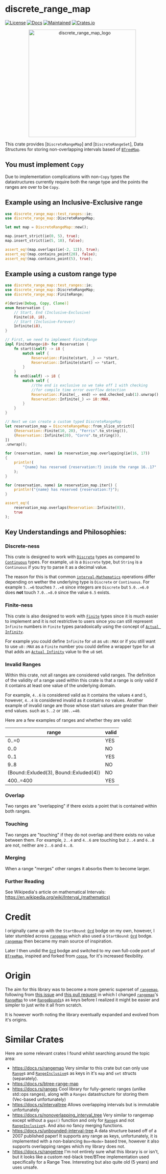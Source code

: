 # discrete_range_map

[![License](https://img.shields.io/github/license/ripytide/discrete_range_map)](https://www.gnu.org/licenses/agpl-3.0.en.html)
[![Docs](https://docs.rs/discrete_range_map/badge.svg)](https://docs.rs/discrete_range_map)
[![Maintained](https://img.shields.io/maintenance/yes/2023)](https://github.com/ripytide)
[![Crates.io](https://img.shields.io/crates/v/discrete_range_map)](https://crates.io/crates/discrete_range_map)

<p align="center">
<img src="logo.png" alt="discrete_range_map_logo" width="350">
</p>

This crate provides [`DiscreteRangeMap`] and [`DiscreteRangeSet`], Data
Structures for storing non-overlapping intervals based of [`BTreeMap`].

## You must implement `Copy`

Due to implementation complications with non-`Copy` types the
datastructures currently require both the range type and the points
the ranges are over to be `Copy`.

## Example using an Inclusive-Exclusive range

```rust
use discrete_range_map::test_ranges::ie;
use discrete_range_map::DiscreteRangeMap;

let mut map = DiscreteRangeMap::new();

map.insert_strict(ie(0, 5), true);
map.insert_strict(ie(5, 10), false);

assert_eq!(map.overlaps(ie(-2, 12)), true);
assert_eq!(map.contains_point(20), false);
assert_eq!(map.contains_point(5), true);
```

## Example using a custom range type

```rust
use discrete_range_map::test_ranges::ie;
use discrete_range_map::DiscreteRangeMap;
use discrete_range_map::FiniteRange;

#[derive(Debug, Copy, Clone)]
enum Reservation {
	// Start, End (Inclusive-Exclusive)
	Finite(i8, i8),
	// Start (Inclusive-Forever)
	Infinite(i8),
}

// First, we need to implement FiniteRange
impl FiniteRange<i8> for Reservation {
    fn start(&self) -> i8 {
        match self {
            Reservation::Finite(start, _) => *start,
            Reservation::Infinite(start) => *start,
        }
    }
    fn end(&self) -> i8 {
        match self {
            //the end is exclusive so we take off 1 with checking
            //for compile time error overflow detection
            Reservation::Finite(_, end) => end.checked_sub(1).unwrap(),
            Reservation::Infinite(_) => i8::MAX,
        }
    }
}

// Next we can create a custom typed DiscreteRangeMap
let reservation_map = DiscreteRangeMap::from_slice_strict([
	(Reservation::Finite(10, 20), "Ferris".to_string()),
	(Reservation::Infinite(20), "Corro".to_string()),
])
.unwrap();

for (reservation, name) in reservation_map.overlapping(ie(16, 17))
{
	println!(
		"{name} has reserved {reservation:?} inside the range 16..17"
	);
}

for (reservation, name) in reservation_map.iter() {
	println!("{name} has reserved {reservation:?}");
}

assert_eq!(
	reservation_map.overlaps(Reservation::Infinite(0)),
	true
);
```

## Key Understandings and Philosophies:

### Discrete-ness

This crate is designed to work with [`Discrete`] types as compared to
[`Continuous`] types. For example, `u8` is a `Discrete` type, but
`String` is a `Continuous` if you try to parse it as a decimal value.

The reason for this is that common [`interval-Mathematics`] operations
differ depending on wether the underlying type is `Discrete` or
`Continuous`. For example `5..=6` touches `7..=8` since integers are
`Discrete` but `5.0..=6.0` does **not** touch `7.0..=8.0` since the
value `6.5` exists.

### Finite-ness

This crate is also designed to work with [`Finite`] types since it is
much easier to implement and it is not restrictive to users since you
can still represent `Infinite` numbers in `Finite` types paradoxically
using the concept of [`Actual Infinity`].

For example you could define `Infinite` for `u8` as `u8::MAX` or if
you still want to use `u8::MAX` as a `Finite` number you could define
a wrapper type for `u8` that adds an [`Actual Infinity`] value to the
`u8` set.

### Invalid Ranges

Within this crate, not all ranges are considered valid
ranges. The definition of the validity of a range used
within this crate is that a range is only valid if it contains
at least one value of the underlying domain.

For example, `4..6` is considered valid as it contains the values
`4` and `5`, however, `4..4` is considered invalid as it contains
no values. Another example of invalid range are those whose start
values are greater than their end values. such as `5..2` or
`100..=40`.

Here are a few examples of ranges and whether they are valid:

| range                                  | valid |
| -------------------------------------- | ----- |
| 0..=0                                  | YES   |
| 0..0                                   | NO    |
| 0..1                                   | YES   |
| 9..8                                   | NO    |
| (Bound::Exluded(3), Bound::Exluded(4)) | NO    |
| 400..=400                              | YES   |

### Overlap

Two ranges are "overlapping" if there exists a point that is contained
within both ranges.

### Touching

Two ranges are "touching" if they do not overlap and there exists no
value between them. For example, `2..4` and `4..6` are touching but
`2..4` and `6..8` are not, neither are `2..6` and `4..8`.

### Merging

When a range "merges" other ranges it absorbs them to become larger.

### Further Reading

See Wikipedia's article on mathematical Intervals:
<https://en.wikipedia.org/wiki/Interval_(mathematics)>

# Credit

I originally came up with the `StartBound`: [`Ord`] bodge on my own,
however, I later stumbled across [`rangemap`] which also used a
`StartBound`: [`Ord`] bodge. [`rangemap`] then became my main source
of inspiration.

Later I then undid the [`Ord`] bodge and switched to my own full-code
port of [`BTreeMap`], inspired and forked from [`copse`], for it's
increased flexibility.

# Origin

The aim for this library was to become a more generic superset of
[`rangemap`], following from [this
issue](https://github.com/jeffparsons/rangemap/issues/56) and [this
pull request](https://github.com/jeffparsons/rangemap/pull/57) in
which I changed [`rangemap`]'s [`RangeMap`] to use [`RangeBounds`]s as
keys before I realized it might be easier and simpler to just write it
all from scratch.

It is however worth noting the library eventually expanded and evolved
from it's origins.

# Similar Crates

Here are some relevant crates I found whilst searching around the
topic area:

- <https://docs.rs/rangemap>
  Very similar to this crate but can only use [`Range`]s and
  [`RangeInclusive`]s as keys in it's `map` and `set` structs (separately).
- <https://docs.rs/btree-range-map>
- <https://docs.rs/ranges>
  Cool library for fully-generic ranges (unlike std::ops ranges), along
  with a `Ranges` datastructure for storing them (Vec-based
  unfortunately)
- <https://docs.rs/intervaltree>
  Allows overlapping intervals but is immutable unfortunately
- <https://docs.rs/nonoverlapping_interval_tree>
  Very similar to rangemap except without a `gaps()` function and only
  for [`Range`]s and not [`RangeInclusive`]s. And also no fancy
  merging functions.
- <https://docs.rs/unbounded-interval-tree>
  A data structure based off of a 2007 published paper! It supports
  any range as keys, unfortunately, it is implemented with a
  non-balancing `Box<Node>` based tree, however it also supports
  overlapping ranges which my library does not.
- <https://docs.rs/rangetree>
  I'm not entirely sure what this library is or isn't, but it looks like
  a custom red-black tree/BTree implementation used specifically for a
  Range Tree. Interesting but also quite old (5 years) and uses
  unsafe.

[`btreemap`]: https://doc.rust-lang.org/std/collections/struct.BTreeMap.html
[`btreeset`]: https://doc.rust-lang.org/std/collections/struct.BTreeSet.html
[`rangebounds`]: https://doc.rust-lang.org/std/ops/trait.RangeBounds.html
[`range`]: https://doc.rust-lang.org/std/ops/struct.Range.html
[`range()`]: https://doc.rust-lang.org/std/collections/struct.BTreeMap.html#method.range
[`rangemap`]: https://docs.rs/rangemap/latest/rangemap/
[`rangeinclusivemap`]: https://docs.rs/rangemap/latest/rangemap/inclusive_map/struct.RangeInclusiveMap.html#
[`rangeinclusive`]: https://doc.rust-lang.org/std/ops/struct.RangeInclusive.html
[`ord`]: https://doc.rust-lang.org/std/cmp/trait.Ord.html
[`discreteboundsmap`]: https://docs.rs/discrete_range_map/latest/discrete_range_map/discrete_range_map/struct.DiscreteRangeMap.html
[`discreteboundsset`]: https://docs.rs/discrete_range_map/latest/discrete_range_map/range_bounds_set/struct.DiscreteRangeSet.html
[`copse`]: https://github.com/eggyal/copse
[`discrete`]: https://en.wikipedia.org/wiki/Discrete_mathematics
[`continuous`]: https://en.wikipedia.org/wiki/List_of_continuity-related_mathematical_topics
[`interval-mathematics`]: https://en.wikipedia.org/wiki/Interval_(mathematics)
[`actual infinity`]: https://en.wikipedia.org/wiki/Actual_infinity
[`finite`]: https://en.wiktionary.org/wiki/finite#Adjective
